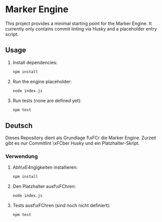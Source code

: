 # Marker Engine

This project provides a minimal starting point for the Marker Engine. It
currently only contains commit linting via Husky and a placeholder entry
script.

## Usage

1. Install dependencies:

   ```bash
   npm install
   ```

2. Run the engine placeholder:

   ```bash
   node index.js
   ```

3. Run tests (none are defined yet):

   ```bash
   npm test
   ```

## Deutsch

Dieses Repository dient als Grundlage f\xFCr die Marker Engine. Zurzeit gibt es
nur Commitlint \xFCber Husky und ein Platzhalter-Skript.

### Verwendung

1. Abh\xE4ngigkeiten installieren:

   ```bash
   npm install
   ```

2. Den Platzhalter ausf\xFChren:

   ```bash
   node index.js
   ```

3. Tests ausf\xFChren (sind noch nicht definiert):

   ```bash
   npm test
   ```


